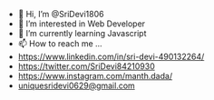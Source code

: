 - 👋 Hi, I’m @SriDevi1806
- 👀 I’m interested in Web Developer
- 🌱 I’m currently learning Javascript
- 📫 How to reach me ...
- https://www.linkedin.com/in/sri-devi-490132264/
- https://twitter.com/SriDevi84210930
- https://www.instagram.com/manth.dada/
- uniquesridevi0629@gmail.com
